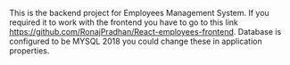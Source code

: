 This is the backend project for Employees Management System. If you required it to work with the frontend you have to go to this link https://github.com/RonajPradhan/React-employees-frontend. Database is configured to be MYSQL 2018 you could change these in application properties.
